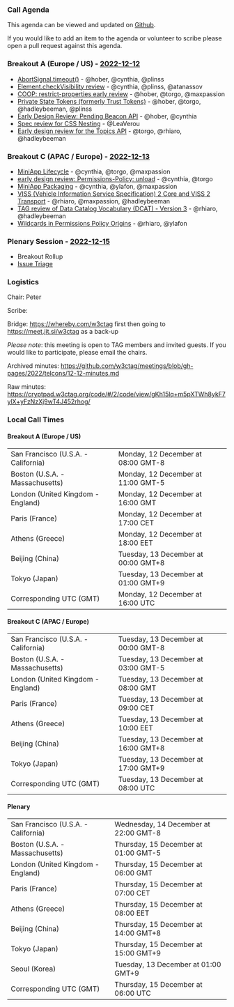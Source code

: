 ### Call Agenda

This agenda can be viewed and updated on [Github](https://github.com/w3ctag/meetings/blob/gh-pages/2022/telcons/12-12-agenda.md).

If you would like to add an item to the agenda or volunteer to scribe please open a pull request against this agenda.

### Breakout A (Europe / US) - [2022-12-12](https://www.timeanddate.com/worldclock/converter.html?iso=20221212T160000&p1=224&p2=43&p3=136&p4=195&p5=26&p6=33&p7=248&p8=235)

* [AbortSignal.timeout()](https://github.com/w3ctag/design-reviews/issues/711) - @hober, @cynthia, @plinss
* [Element.checkVisibility review](https://github.com/w3ctag/design-reviews/issues/734) - @cynthia, @plinss, @atanassov
* [COOP: restrict-properties early review](https://github.com/w3ctag/design-reviews/issues/760) - @hober, @torgo, @maxpassion
* [Private State Tokens (formerly Trust Tokens)](https://github.com/w3ctag/design-reviews/issues/780) - @hober, @torgo, @hadleybeeman, @plinss
* [Early Design Review: Pending Beacon API](https://github.com/w3ctag/design-reviews/issues/776) - @hober, @cynthia
* [Spec review for CSS Nesting](https://github.com/w3ctag/design-reviews/issues/791) - @LeaVerou
* [Early design review for the Topics API](https://github.com/w3ctag/design-reviews/issues/726) - @torgo, @rhiaro, @hadleybeeman

### Breakout C (APAC / Europe) - [2022-12-13](https://www.timeanddate.com/worldclock/converter.html?iso=20221213T080000&p1=224&p2=43&p3=136&p4=195&p5=26&p6=33&p7=248&p8=235)

* [MiniApp Lifecycle](https://github.com/w3ctag/design-reviews/issues/523) - @cynthia, @torgo, @maxpassion
* [early design review: Permissions-Policy: unload](https://github.com/w3ctag/design-reviews/issues/738) - @cynthia, @torgo
* [MiniApp Packaging](https://github.com/w3ctag/design-reviews/issues/762) - @cynthia, @ylafon, @maxpassion
* [VISS (Vehicle Information Service Specification) 2 Core and VISS 2 Transport](https://github.com/w3ctag/design-reviews/issues/768) - @rhiaro, @maxpassion, @hadleybeeman
* [TAG review of Data Catalog Vocabulary (DCAT) - Version 3](https://github.com/w3ctag/design-reviews/issues/758) - @rhiaro, @hadleybeeman
* [Wildcards in Permissions Policy Origins](https://github.com/w3ctag/design-reviews/issues/765) - @rhiaro, @ylafon

### Plenary Session - [2022-12-15](https://www.timeanddate.com/worldclock/converter.html?iso=20221215T060000&p1=224&p2=43&p3=136&p4=195&p5=26&p6=33&p7=248&p8=235)

* Breakout Rollup
* [Issue Triage](https://github.com/w3ctag/design-reviews/issues?q=is%3Aissue+is%3Aopen+label%3A%22Progress%3A+untriaged%22)

### Logistics

Chair: Peter

Scribe:

Bridge: https://whereby.com/w3ctag first then going to https://meet.jit.si/w3ctag as a back-up

*Please note*: this meeting is open to TAG members and invited guests. If you would like to participate, please email the chairs.

Archived minutes: https://github.com/w3ctag/meetings/blob/gh-pages/2022/telcons/12-12-minutes.md

Raw minutes: https://cryptpad.w3ctag.org/code/#/2/code/view/gKh15lq+m5pXTWh8ykF7ylX+yFzNzXj9wT4J452rhog/


### Local Call Times

#### Breakout A (Europe / US)

<table>
<tr><td> San Francisco (U.S.A. - California) <td> Monday, 12 December at 08:00 GMT-8</td></tr>
<tr><td> Boston (U.S.A. - Massachusetts) <td> Monday, 12 December at 11:00 GMT-5</td></tr>
<tr><td> London (United Kingdom - England) <td> Monday, 12 December at 16:00 GMT</td></tr>
<tr><td> Paris (France) <td> Monday, 12 December at 17:00 CET</td></tr>
<tr><td> Athens (Greece) <td> Monday, 12 December at 18:00 EET</td></tr>
<tr><td> Beijing (China) <td> Tuesday, 13 December at 00:00 GMT+8</td></tr>
<tr><td> Tokyo (Japan) <td> Tuesday, 13 December at 01:00 GMT+9</td></tr>
<tr><td> Corresponding UTC (GMT) <td> Monday, 12 December at 16:00 UTC</td></tr>
</table>

#### Breakout C (APAC / Europe)

<table>
<tr><td> San Francisco (U.S.A. - California) <td> Tuesday, 13 December at 00:00 GMT-8</td></tr>
<tr><td> Boston (U.S.A. - Massachusetts) <td> Tuesday, 13 December at 03:00 GMT-5</td></tr>
<tr><td> London (United Kingdom - England) <td> Tuesday, 13 December at 08:00 GMT</td></tr>
<tr><td> Paris (France) <td> Tuesday, 13 December at 09:00 CET</td></tr>
<tr><td> Athens (Greece) <td> Tuesday, 13 December at 10:00 EET</td></tr>
<tr><td> Beijing (China) <td> Tuesday, 13 December at 16:00 GMT+8</td></tr>
<tr><td> Tokyo (Japan) <td> Tuesday, 13 December at 17:00 GMT+9</td></tr>
<tr><td> Corresponding UTC (GMT) <td> Tuesday, 13 December at 08:00 UTC</td></tr>
</table>

#### Plenary

<table>
<tr><td> San Francisco (U.S.A. - California) <td> Wednesday, 14 December at 22:00 GMT-8</td></tr>
<tr><td> Boston (U.S.A. - Massachusetts) <td> Thursday, 15 December at 01:00 GMT-5</td></tr>
<tr><td> London (United Kingdom - England) <td> Thursday, 15 December at 06:00 GMT</td></tr>
<tr><td> Paris (France) <td> Thursday, 15 December at 07:00 CET</td></tr>
<tr><td> Athens (Greece) <td> Thursday, 15 December at 08:00 EET</td></tr>
<tr><td> Beijing (China) <td> Thursday, 15 December at 14:00 GMT+8</td></tr>
<tr><td> Tokyo (Japan) <td> Thursday, 15 December at 15:00 GMT+9</td></tr>
<tr><td> Seoul (Korea) <td> Tuesday, 13 December at 01:00 GMT+9</td></tr>
<tr><td> Corresponding UTC (GMT) <td> Thursday, 15 December at 06:00 UTC</td></tr>
</table>
